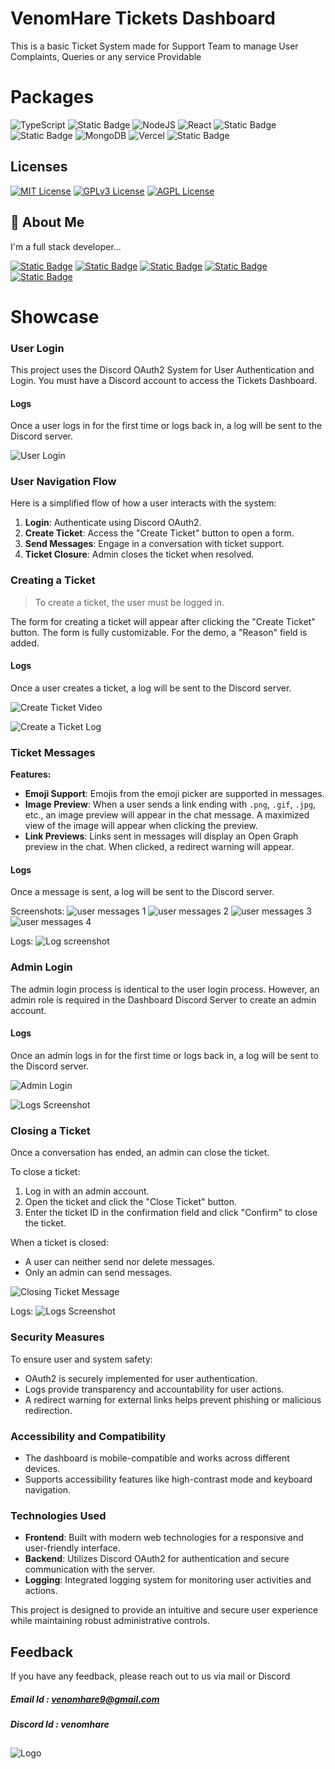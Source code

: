 
# VenomHare Tickets Dashboard


This is a basic Ticket System made for Support Team to manage User Complaints, Queries or any service Providable


# Packages
![TypeScript](https://img.shields.io/badge/typescript-%23007ACC.svg?style=flat&logo=typescript&logoColor=white) ![Static Badge](https://img.shields.io/badge/Next-black?logo=nextdotjs) ![NodeJS](https://img.shields.io/badge/node.js-6DA55F?style=flat&logo=node.js&logoColor=white) ![React](https://img.shields.io/badge/react-%2320232a.svg?style=flat&logo=react&logoColor=%2361DAFB) ![Static Badge](https://img.shields.io/badge/React%20Icons-grey?logo=react&logoColor=orange) ![Static Badge](https://img.shields.io/badge/Styled%20Components-black?logo=styledcomponents&logoColor=pink) ![MongoDB](https://img.shields.io/badge/MongoDB-%234ea94b.svg?style=flat&logo=mongodb&logoColor=white) ![Vercel](https://img.shields.io/badge/vercel-%23000000.svg?style=flat&logo=vercel&logoColor=white) ![Static Badge](https://img.shields.io/badge/Discord%200Auth-7289DA?style=flat&logo=discord&logoColor=7289DA&labelColor=v&color=2C2F33&link=https%3A%2F%2Fdiscordapp.com%2Fusers%2F724273091785523271)


## Licenses

[![MIT License](https://img.shields.io/badge/License-MIT-green.svg)](https://choosealicense.com/licenses/mit/) [![GPLv3 License](https://img.shields.io/badge/License-GPL%20v3-yellow.svg)](https://opensource.org/licenses/) [![AGPL License](https://img.shields.io/badge/license-AGPL-blue.svg)](http://www.gnu.org/licenses/agpl-3.0)


## 🚀 About Me
I'm a full stack developer...

[![Static Badge](https://img.shields.io/badge/Paypal-black?style=for-the-badge&logo=paypal)](https://paypal.me/sarthakk1111)
[![Static Badge](https://img.shields.io/badge/Instagram-black?style=for-the-badge&logo=instagram)](https://instagram.com/sarthak.1111)
[![Static Badge](https://img.shields.io/badge/Twitter-black?style=for-the-badge&logo=x)](https://x.com/sarthak00dev)
[![Static Badge](https://img.shields.io/badge/LinkedIn-black?style=for-the-badge&logo=linkedin)](https://www.linkedin.com/in/sarthak00dev)
[![Static Badge](https://img.shields.io/badge/Discord-black?style=for-the-badge&logo=discord)](https://discordapp.com/users/724273091785523271)



# Showcase

### User Login

This project uses the Discord OAuth2 System for User Authentication and Login. You must have a Discord account to access the Tickets Dashboard.

#### Logs
Once a user logs in for the first time or logs back in, a log will be sent to the Discord server.

![User Login](https://res.cloudinary.com/dzgbkv34a/image/upload/v1734773796/userlogin_t1yrgt.gif)

### User Navigation Flow

Here is a simplified flow of how a user interacts with the system:

1. **Login**: Authenticate using Discord OAuth2.
2. **Create Ticket**: Access the "Create Ticket" button to open a form.
3. **Send Messages**: Engage in a conversation with ticket support.
4. **Ticket Closure**: Admin closes the ticket when resolved.

### Creating a Ticket

> To create a ticket, the user must be logged in.

The form for creating a ticket will appear after clicking the "Create Ticket" button. The form is fully customizable. For the demo, a "Reason" field is added.

#### Logs
Once a user creates a ticket, a log will be sent to the Discord server.

![Create Ticket Video](https://res.cloudinary.com/dzgbkv34a/image/upload/v1734771662/createTicket_dxwgxg.gif)

![Create a Ticket Log](https://res.cloudinary.com/dzgbkv34a/image/upload/v1734774530/createTicketLog_xwxbl6.png)

### Ticket Messages

**Features:**

- **Emoji Support**: Emojis from the emoji picker are supported in messages.
- **Image Preview**: When a user sends a link ending with `.png`, `.gif`, `.jpg`, etc., an image preview will appear in the chat message. A maximized view of the image will appear when clicking the preview.
- **Link Previews**: Links sent in messages will display an Open Graph preview in the chat. When clicked, a redirect warning will appear.

#### Logs
Once a message is sent, a log will be sent to the Discord server.

Screenshots:
![user messages 1](https://res.cloudinary.com/dzgbkv34a/image/upload/v1734775622/userMessages1_ojfami.png) ![user messages 2](https://res.cloudinary.com/dzgbkv34a/image/upload/v1734775621/userMessages2_seoecj.png) ![user messages 3](https://res.cloudinary.com/dzgbkv34a/image/upload/v1734775622/userMessages3_bsgwlb.png) ![user messages 4](https://res.cloudinary.com/dzgbkv34a/image/upload/v1734775622/userMessages4_jqswh0.png)

Logs:
![Log screenshot](https://res.cloudinary.com/dzgbkv34a/image/upload/v1734776191/Screenshot_2024-12-21_154426_q34pki.png)

### Admin Login

The admin login process is identical to the user login process. However, an admin role is required in the Dashboard Discord Server to create an admin account.

#### Logs
Once an admin logs in for the first time or logs back in, a log will be sent to the Discord server.

![Admin Login](https://res.cloudinary.com/dzgbkv34a/image/upload/v1734775998/adminLogin_sxurfr.gif)

![Logs Screenshot](https://res.cloudinary.com/dzgbkv34a/image/upload/v1734776297/Screenshot_2024-12-21_154619_qzuyzd.png)

### Closing a Ticket

Once a conversation has ended, an admin can close the ticket.

To close a ticket:

1. Log in with an admin account.
2. Open the ticket and click the "Close Ticket" button.
3. Enter the ticket ID in the confirmation field and click "Confirm" to close the ticket.

When a ticket is closed:
- A user can neither send nor delete messages.
- Only an admin can send messages.

![Closing Ticket Message](https://res.cloudinary.com/dzgbkv34a/image/upload/v1734777059/closeTicket_psrkeq.gif)

Logs:
![Logs Screenshot](https://res.cloudinary.com/dzgbkv34a/image/upload/v1734777180/Screenshot_2024-12-21_160105_kssk16.png)

### Security Measures

To ensure user and system safety:
- OAuth2 is securely implemented for user authentication.
- Logs provide transparency and accountability for user actions.
- A redirect warning for external links helps prevent phishing or malicious redirection.

### Accessibility and Compatibility

- The dashboard is mobile-compatible and works across different devices.
- Supports accessibility features like high-contrast mode and keyboard navigation.

### Technologies Used

- **Frontend**: Built with modern web technologies for a responsive and user-friendly interface.
- **Backend**: Utilizes Discord OAuth2 for authentication and secure communication with the server.
- **Logging**: Integrated logging system for monitoring user activities and actions.

This project is designed to provide an intuitive and secure user experience while maintaining robust administrative controls.


## Feedback

If you have any feedback, please reach out to us via mail or Discord

##### Email Id : venomhare9@gmail.com

##### Discord Id : venomhare

##
##### 

![Logo](https://res.cloudinary.com/dzgbkv34a/image/upload/v1734779020/TicketDashboard_or6mv0.png)

